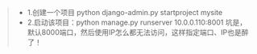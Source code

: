 > * 1.创建一个项目 python django-admin.py startproject mysite
> * 2.启动该项目：python manage.py runserver 10.0.0.110:8001
坑是，默认8000端口，然后使用IP怎么都无法访问，这样指定端口、IP也是醉了！
